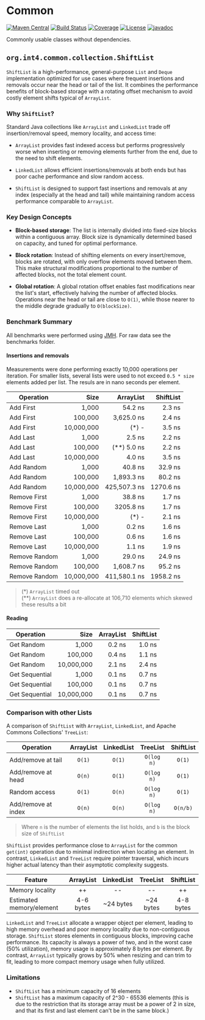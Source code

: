 # Common

[![Maven Central](https://maven-badges.herokuapp.com/maven-central/org.int4.common/parent/badge.svg)](https://maven-badges.herokuapp.com/maven-central/org.int4.common/parent)
[![Build Status](https://github.com/int4-org/Common/actions/workflows/maven.yml/badge.svg?branch=master)](https://github.com/int4-org/Common/actions)
[![Coverage](https://codecov.io/gh/int4-org/Common/branch/master/graph/badge.svg?token=QCNNRFYF98)](https://codecov.io/gh/int4-org/Common)
[![License](https://img.shields.io/badge/License-MIT-blue.svg)](https://opensource.org/licenses/MIT)
[![javadoc](https://javadoc.io/badge2/org.int4.common/parent/javadoc.svg)](https://javadoc.io/doc/org.int4.common/parent)

Commonly usable classes without dependencies.

## `org.int4.common.collection.ShiftList`

`ShiftList` is a high-performance, general-purpose `List` and `Deque` implementation optimized for
use cases where frequent insertions and removals occur near the head or tail of the list. It combines
the performance benefits of block-based storage with a rotating offset mechanism to avoid costly
element shifts typical of `ArrayList`.

### Why `ShiftList`?

Standard Java collections like `ArrayList` and `LinkedList` trade off insertion/removal speed,
memory locality, and access time:

- `ArrayList` provides fast indexed access but performs progressively worse when inserting or removing elements
  further from the end, due to the need to shift elements.

- `LinkedList` allows efficient insertions/removals at both ends but has poor cache performance and slow random access.

- `ShiftList` is designed to support fast insertions and removals at any index (especially at the head and tail)
  while maintaining random access performance comparable to `ArrayList`.

### Key Design Concepts

- **Block-based storage**: The list is internally divided into fixed-size blocks within a contiguous array.
  Block size is dynamically determined based on capacity, and tuned for optimal performance.

- **Block rotation**: Instead of shifting elements on every insert/remove, blocks are rotated, with only overflow
  elements moved between them. This make structural modifications proportional to the number of affected blocks,
  not the total element count.

- **Global rotation**: A global rotation offset enables fast modifications near the list's start, effectively
  halving the number of affected blocks. Operations near the head or tail are close to `O(1)`, while those nearer
  to the middle degrade gradually to `O(blockSize)`.

### Benchmark Summary

All benchmarks were performed using [JMH](https://github.com/openjdk/jmh). For raw data see the benchmarks folder.

#### Insertions and removals

Measurements were done performing exactly 10,000 operations per iteration. For smaller lists, several
lists were used to not exceed `0.5 * size` elements added per list. The resuls are in nano seconds per
element.

| Operation    |     Size   |  ArrayList  | ShiftList |
|--------------|-----------:|------------:|----------:|
|Add First     |      1,000 |     54.2 ns |    2.3 ns |
|Add First     |    100,000 |  3,625.0 ns |    2.4 ns |
|Add First     | 10,000,000 |       (*) - |    3.5 ns |
|Add Last      |      1,000 |      2.5 ns |    2.2 ns |
|Add Last      |    100,000 | (**) 5.0 ns |    2.2 ns |
|Add Last      | 10,000,000 |      4.0 ns |    3.5 ns |
|Add Random    |      1,000 |     40.8 ns |   32.9 ns |
|Add Random    |    100,000 |  1,893.3 ns |   80.2 ns |
|Add Random    | 10,000,000 |425,507.3 ns | 1270.6 ns |
|Remove First  |      1,000 |     38.8 ns |    1.7 ns |
|Remove First  |    100,000 |   3205.8 ns |    1.7 ns |
|Remove First  | 10,000,000 |       (*) - |    2.1 ns |
|Remove Last   |      1,000 |      0.2 ns |    1.6 ns |
|Remove Last   |    100,000 |      0.6 ns |    1.6 ns |
|Remove Last   | 10,000,000 |      1.1 ns |    1.9 ns |
|Remove Random |      1,000 |     29.0 ns |   24.9 ns |
|Remove Random |    100,000 |  1,608.7 ns |   95.2 ns |
|Remove Random | 10,000,000 |411,580.1 ns | 1958.2 ns |

> (*) `ArrayList` timed out\
> (**) `ArrayList` does a re-allocate at 106,710 elements which skewed these results a bit

#### Reading

| Operation    |     Size   |  ArrayList  | ShiftList |
|--------------|-----------:|------------:|----------:|
|Get Random    |      1,000 |      0.2 ns |    1.0 ns |
|Get Random    |    100,000 |      0.4 ns |    1.1 ns |
|Get Random    | 10,000,000 |      2.1 ns |    2.4 ns |
|Get Sequential|      1,000 |      0.1 ns |    0.7 ns |
|Get Sequential|    100,000 |      0.1 ns |    0.7 ns |
|Get Sequential| 10,000,000 |      0.1 ns |    0.7 ns |

### Comparison with other Lists

A comparison of `ShiftList` with `ArrayList`, `LinkedList`, and Apache Commons Collections' `TreeList`:

| Operation              | ArrayList | LinkedList | TreeList  | ShiftList |
|------------------------|:---------:|:----------:|:---------:|:---------:|
| Add/remove at tail     | `O(1)`    | `O(1)`    | `O(log n)` | `O(1)`    |
| Add/remove at head     | `O(n)`    | `O(1)`    | `O(log n)` | `O(1)`    |
| Random access          | `O(1)`    | `O(n)`    | `O(log n)` | `O(1)`    |
| Add/remove at index    | `O(n)`    | `O(n)`    | `O(log n)` | `O(n/b)`  |

> Where `n` is the number of elements the list holds, and `b` is the block size of `ShiftList`

`ShiftList` provides performance close to `ArrayList` for the common `get(int)` operation due to minimal
indirection when locating an element. In contrast, `LinkedList` and `TreeList` require pointer traversal,
which incurs higher actual latency than their asymptotic complexity suggests.

| Feature                  | ArrayList | LinkedList | TreeList  | ShiftList |
|--------------------------|:---------:|:----------:|:---------:|:---------:|
| Memory locality          | ++        | --         | --        | ++        |
| Estimated memory/element | 4-6 bytes | ~24 bytes  | ~24 bytes | 4-8 bytes |

`LinkedList` and `TreeList` allocate a wrapper object per element, leading to high memory overhead
and poor memory locality due to non-contiguous storage. `ShiftList` stores elements in contiguous
blocks, improving cache performance. Its capacity is always a power of two, and in the worst case
(50% utilization), memory usage is approximately 8 bytes per element. By contrast, `ArrayList`
typically grows by 50% when resizing and can trim to fit, leading to more compact memory usage when
fully utilized.

### Limitations

- `ShiftList` has a minimum capacity of 16 elements
- `ShiftList` has a maximum capacity of 2^30 - 65536 elements (this is due to the restriction that
  its storage array must be a power of 2 in size, and that its first and last element can't be in
  the same block.)